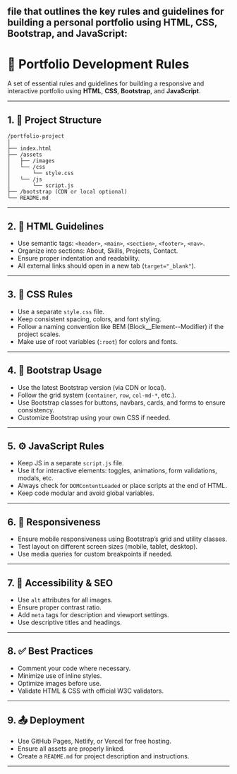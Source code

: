 ## file that outlines the key rules and guidelines for building a personal portfolio using **HTML, CSS, Bootstrap, and JavaScript**:

# 📘 Portfolio Development Rules

A set of essential rules and guidelines for building a responsive and interactive portfolio using **HTML**, **CSS**, **Bootstrap**, and **JavaScript**.

---

## 1. 🔧 Project Structure

```
/portfolio-project
│
├── index.html
├── /assets
│   ├── /images
│   └── /css
│       └── style.css
│   └── /js
│       └── script.js
├── /bootstrap (CDN or local optional)
└── README.md
```

---

## 2. 📄 HTML Guidelines

* Use semantic tags: `<header>`, `<main>`, `<section>`, `<footer>`, `<nav>`.
* Organize into sections: About, Skills, Projects, Contact.
* Ensure proper indentation and readability.
* All external links should open in a new tab (`target="_blank"`).

---

## 3. 🎨 CSS Rules

* Use a separate `style.css` file.
* Keep consistent spacing, colors, and font styling.
* Follow a naming convention like BEM (Block\_\_Element--Modifier) if the project scales.
* Make use of root variables (`:root`) for colors and fonts.

---

## 4. 🎀 Bootstrap Usage

* Use the latest Bootstrap version (via CDN or local).
* Follow the grid system (`container`, `row`, `col-md-*`, etc.).
* Use Bootstrap classes for buttons, navbars, cards, and forms to ensure consistency.
* Customize Bootstrap using your own CSS if needed.

---

## 5. ⚙️ JavaScript Rules

* Keep JS in a separate `script.js` file.
* Use it for interactive elements: toggles, animations, form validations, modals, etc.
* Always check for `DOMContentLoaded` or place scripts at the end of HTML.
* Keep code modular and avoid global variables.

---

## 6. 📱 Responsiveness

* Ensure mobile responsiveness using Bootstrap’s grid and utility classes.
* Test layout on different screen sizes (mobile, tablet, desktop).
* Use media queries for custom breakpoints if needed.

---

## 7. 🧪 Accessibility & SEO

* Use `alt` attributes for all images.
* Ensure proper contrast ratio.
* Add `meta` tags for description and viewport settings.
* Use descriptive titles and headings.

---

## 8. ✅ Best Practices

* Comment your code where necessary.
* Minimize use of inline styles.
* Optimize images before use.
* Validate HTML & CSS with official W3C validators.

---

## 9. 📤 Deployment

* Use GitHub Pages, Netlify, or Vercel for free hosting.
* Ensure all assets are properly linked.
* Create a `README.md` for project description and instructions.

---